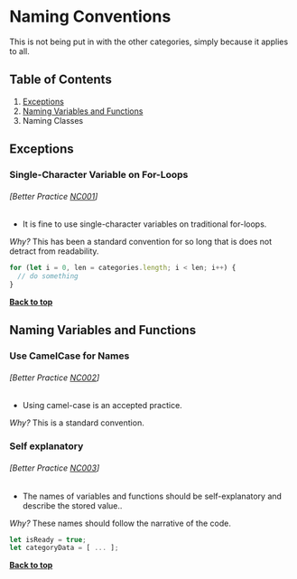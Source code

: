 # Naming Conventions

This is not being put in with the other categories, simply because it applies to all.

## Table of Contents

1. [Exceptions](#exceptionss)
1. [Naming Variables and Functions](#naming-variables-and-functions)
1. Naming Classes

## Exceptions

### Single-Character Variable on For-Loops
###### [Better Practice [NC001](#best-practice-nc001)]

  - It is fine to use single-character variables on traditional for-loops.

  *Why?* This has been a standard convention for so long that is does not detract from readability.
  
```javascript
for (let i = 0, len = categories.length; i < len; i++) {
  // do something
}
```

**[Back to top](#table-of-contents)**

## Naming Variables and Functions

### Use CamelCase for Names
###### [Better Practice [NC002](#best-practice-nc002)]

  - Using camel-case is an accepted practice.

  *Why?* This is a standard convention.

### Self explanatory
###### [Better Practice [NC003](#best-practice-nc003)]

  - The names of variables and functions should be self-explanatory and describe the stored value..

  *Why?* These names should follow the narrative of the code.

```javascript
let isReady = true;
let categoryData = [ ... ];
```

**[Back to top](#table-of-contents)**
